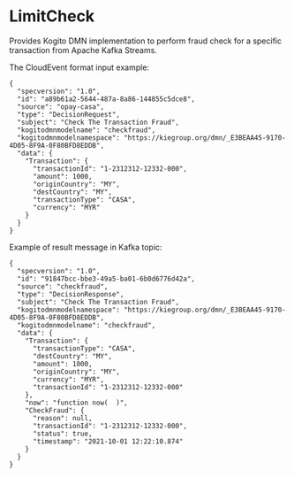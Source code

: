 # LimitCheck 

Provides Kogito DMN implementation to perform fraud check for a specific transaction from Apache Kafka Streams.

The CloudEvent format input example:

```
{
  "specversion": "1.0",
  "id": "a89b61a2-5644-487a-8a86-144855c5dce8",
  "source": "opay-casa",
  "type": "DecisionRequest",
  "subject": "Check The Transaction Fraud",
  "kogitodmnmodelname": "checkfraud",
  "kogitodmnmodelnamespace": "https://kiegroup.org/dmn/_E3BEAA45-9170-4D05-8F9A-0F80BFD8EDDB",
  "data": {
    "Transaction": {
      "transactionId": "1-2312312-12332-000",
      "amount": 1000,
      "originCountry": "MY",
      "destCountry": "MY",
      "transactionType": "CASA",
      "currency": "MYR"
    }
  }
}
```

Example of result message in Kafka topic:

```
{
  "specversion": "1.0",
  "id": "91847bcc-bbe3-49a5-ba01-6b0d6776d42a",
  "source": "checkfraud",
  "type": "DecisionResponse",
  "subject": "Check The Transaction Fraud",
  "kogitodmnmodelnamespace": "https://kiegroup.org/dmn/_E3BEAA45-9170-4D05-8F9A-0F80BFD8EDDB",
  "kogitodmnmodelname": "checkfraud",
  "data": {
    "Transaction": {
      "transactionType": "CASA",
      "destCountry": "MY",
      "amount": 1000,
      "originCountry": "MY",
      "currency": "MYR",
      "transactionId": "1-2312312-12332-000"
    },
    "now": "function now(  )",
    "CheckFraud": {
      "reason": null,
      "transactionId": "1-2312312-12332-000",
      "status": true,
      "timestamp": "2021-10-01 12:22:10.874"
    }
  }
}

```
